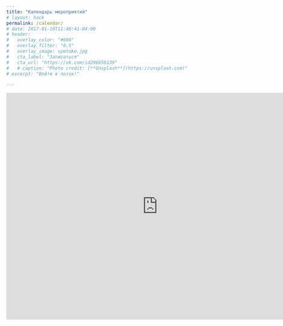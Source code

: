 ```yaml
---
title: "Календарь мероприятий"
# layout: hack
permalink: /calendar/
# date: 2017-01-10T11:48:41-04:00
# header:
#   overlay_color: "#000"
#   overlay_filter: "0.5"
#   overlay_image: vpotoke.jpg
#   cta_label: "Записаться"
#   cta_url: "https://vk.com/id296656139"
#   # caption: "Photo credit: [**Unsplash**](https://unsplash.com)"
# excerpt: "Войти в поток!"

---
```


<iframe src="https://calendar.google.com/calendar/embed?src=3dsweb.ru_8oempihm7q0o8ign2opcvv2akc%40group.calendar.google.com&ctz=Asia/Yekaterinburg" style="border: 0" width="800" height="600" frameborder="0" scrolling="no"></iframe>
